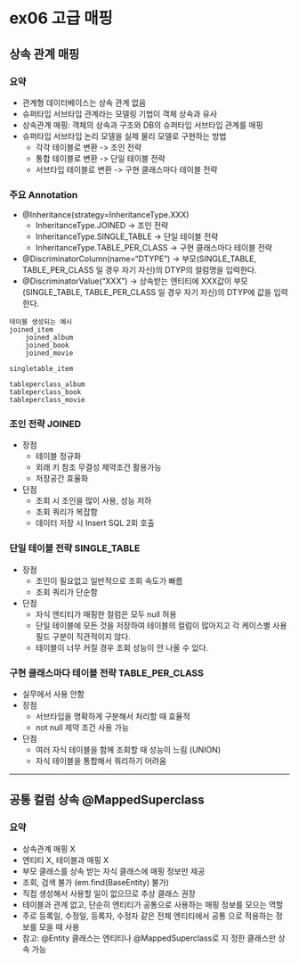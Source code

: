 # ex06 고급 매핑
## 상속 관계 매핑
### 요약
- 관계형 데이터베이스는 상속 관계 없음
- 슈퍼타입 서브타입 관계라는 모델링 기법이 객체 상속과 유사
- 상속관계 매핑: 객체의 상속과 구조와 DB의 슈퍼타입 서브타입 관계를 매핑
- 슈퍼타입 서브타입 논리 모델을 실제 물리 모델로 구현하는 방법
    - 각각 테이블로 변환 -> 조인 전략
    - 통합 테이블로 변환 -> 단일 테이블 전략
    - 서브타입 테이블로 변환 -> 구현 클래스마다 테이블 전략

### 주요 Annotation
- @Inheritance(strategy=InheritanceType.XXX)
    - InheritanceType.JOINED -> 조인 전략
    - InheritanceType.SINGLE_TABLE -> 단일 테이블 전략
    - InheritanceType.TABLE_PER_CLASS -> 구현 클래스마다 테이블 전략
- @DiscriminatorColumn(name=“DTYPE”) -> 부모(SINGLE_TABLE, TABLE_PER_CLASS 일 경우 자기 자신)의 DTYP의 컬럼명을 입력한다.
- @DiscriminatorValue(“XXX”) -> 상속받는 엔티티에 XXX값이 부모(SINGLE_TABLE, TABLE_PER_CLASS 일 경우 자기 자신)의 DTYP에 값을 입력한다.

```text
테이블 생성되는 예시
joined_item
    joined_album
    joined_book
    joined_movie

singletable_item

tableperclass_album
tableperclass_book
tableperclass_movie
```

### 조인 전략 JOINED
- 장점
    - 테이블 정규화
    - 외래 키 참조 무결성 제약조건 활용가능
    - 저장공간 효율화
- 단점
    - 조회 시 조인을 많이 사용, 성능 저하
    - 조회 쿼리가 복잡함
    - 데이터 저장 시 Insert SQL 2회 호출
  
### 단일 테이블 전략 SINGLE_TABLE
- 장점
    - 조인이 필요없고 일반적으로 조회 속도가 빠름
    - 조회 쿼리가 단순함
- 단점
    - 자식 엔티티가 매핑한 컬럼은 모두 null 허용
    - 단일 테이블에 모든 것을 저장하여 테이블의 컬럼이 많아지고 각 케이스별 사용 필드 구분이 직관적이지 않다.
    - 테이블이 너무 커질 경우 조회 성능이 안 나올 수 있다.

### 구현 클래스마다 테이블 전략 TABLE_PER_CLASS
- 실무에서 사용 안함
- 장점
    - 서브타입을 명확하게 구분해서 처리할 때 효율적
    - not null 제약 조건 사용 가능
- 단점
    - 여러 자식 테이블을 함께 조회할 때 성능이 느림 (UNION)
    - 자식 테이블을 통합해서 쿼리하기 어려움

---

## 공통 컬럼 상속 @MappedSuperclass
### 요약
- 상속관계 매핑 X
- 엔티티 X, 테이블과 매핑 X
- 부모 클래스를 상속 받는 자식 클래스에 매핑 정보만 제공
- 조회, 검색 불가 (em.find(BaseEntity) 불가)
- 직접 생성해서 사용할 일이 없으므로 추상 클래스 권장
- 테이블과 관계 없고, 단순히 엔티티가 공통으로 사용하는 매핑 정보를 모으는 역할
- 주로 등록일, 수정일, 등록자, 수정자 같은 전체 엔티티에서 공통 으로 적용하는 정보를 모을 때 사용
- 참고: @Entity 클래스는 엔티티나 @MappedSuperclass로 지 정한 클래스만 상속 가능